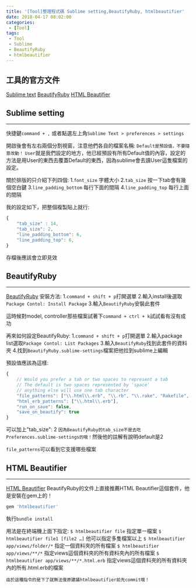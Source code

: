 ```yaml
---
title: '[Tool]整理程式碼 Sublime setting,BeautifyRuby, htmlbeautifier'
date: 2018-04-17 08:02:00
categories:
 - [Tool]
tags:
 - Tool
 - Sublime
 - BeautifyRuby
 - htmlbeautifier
---
```

## 工具的官方文件
[Sublime text](https://www.sublimetext.com/)
[BeautifyRuby](https://github.com/CraigWilliams/BeautifyRuby)
[HTML Beautifier](https://github.com/threedaymonk/htmlbeautifier)

## Sublime setting
---
快捷鍵`command + ,`
或者點選左上角`Sublime Text > preferences > settings`

開啟後會有左右兩個分割視窗，注意他們各自的檔案名稱:
`Default是預設值，不要隨意改動！`
`User`就是我們設定的地方，他已經預設有所有Default值的內容，設定的方法是用User的東西去覆蓋Default的東西，因為sublime會去讀User這隻檔案的設定。

關於排版的只介紹下列四個:
1.`font_size` 字體大小
2.`tab_size` 按一下tab會有幾個空白鍵
3.`line_padding_bottom` 每行下面的間隔
4.`line_padding_top` 每行上面的間隔

我的設定如下，把整個複製貼上就行:
``` javascript Preferences.sublime-settings — User
{
	"tab_size" : 14,
	"tab_size": 2,
	"line_padding_bottom": 6,
	"line_padding_top": 6,
}
```
存檔後應該會立即見效



## BeautifyRuby
---
[BeautifyRuby](https://github.com/CraigWilliams/BeautifyRuby)
安裝方法:
1.`command + shift + p`打開選單
2.輸入install後選取`Package Contol: Install Package`
3.輸入`BeautifyRuby`安裝此套件

這時候對model, controller那些檔案試著下`command + ctrl + k`試試看有沒有成功

再來如何設定BeautifyRuby:
1.`command + shift + p`打開選單
2.輸入package list選取`Package Contol: List Packages`
3.輸入`BeautifyRuby`找到此套件的資料夾
4.找到`BeautifyRuby.sublime-settings`檔案把他拉到sublime上編輯

預設值應該為這樣:
``` javascript Beautify.sublime-settings
{
	// Would you prefer a tab or two spaces to represent a tab
	// The default is two spaces represented by 'space'
	// anything else will use one tab character
	"file_patterns": ["\\.html\\.erb", "\\.rb", "\\.rake", "Rakefile", "Gemfile", "Vagrantfile"],
	"html_erb_patterns": ["\\.html\\.erb"],
	"run_on_save": false,
	"save_on_beautify": true
}
```
可以加上"tab_size": 2
`因為BeautifyRuby的tab_size不是去吃Preferences.sublime-settings的哦！`然後他的註解有說明default是2

`file_patterns`可以看到它支援哪些檔案

## HTML Beautifier
---
[HTML Beautifier](https://github.com/threedaymonk/htmlbeautifier)
BeautifyRuby的文件上直接推薦HTML Beautifier這個套件，他是安裝在gem上的！
``` javascript Gemfile
gem 'htmlbeautifier'
```
執行`bundle install`

用法是在終端機上面下指定:
`$ htmlbeautifier file` 指定單一檔案
`$ htmlbeautifier file1 [file2 …]` 他可以指定多隻檔案以上
`$ htmlbeautifier app/views/folder/*` 指定一個資料夾的所有檔案
`$ htmlbeautifier app/views/**/*` 指定views這個資料夾的所有資料夾內的所有檔案
`$ htmlbeautifier app/views/**/*.html.erb` 指定views這個資料夾的所有資料夾內的所有.html.erb的檔案

`由於這種指令的是下了就無法復原建議htmlbeautifier前先commit哦！`
